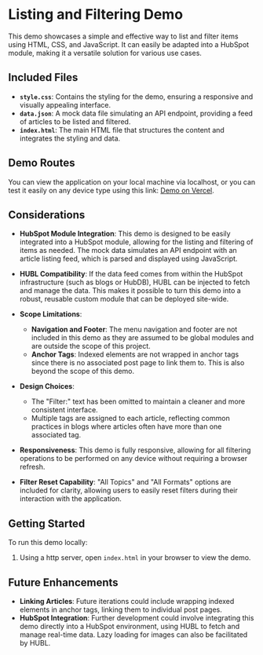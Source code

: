 # Listing and Filtering Demo

This demo showcases a simple and effective way to list and filter items using HTML, CSS, and JavaScript. It can easily be adapted into a HubSpot module, making it a versatile solution for various use cases.

## Included Files

- **`style.css`**: Contains the styling for the demo, ensuring a responsive and visually appealing interface.
- **`data.json`**: A mock data file simulating an API endpoint, providing a feed of articles to be listed and filtered.
- **`index.html`**: The main HTML file that structures the content and integrates the styling and data.

## Demo Routes

You can view the application on your local machine via localhost, or you can test it easily on any device type using this link: [Demo on Vercel](https://shape-seven.vercel.app/).

## Considerations

- **HubSpot Module Integration**: This demo is designed to be easily integrated into a HubSpot module, allowing for the listing and filtering of items as needed. The mock data simulates an API endpoint with an article listing feed, which is parsed and displayed using JavaScript.

- **HUBL Compatibility**: If the data feed comes from within the HubSpot infrastructure (such as blogs or HubDB), HUBL can be injected to fetch and manage the data. This makes it possible to turn this demo into a robust, reusable custom module that can be deployed site-wide.

- **Scope Limitations**:
  - **Navigation and Footer**: The menu navigation and footer are not included in this demo as they are assumed to be global modules and are outside the scope of this project.
  - **Anchor Tags**: Indexed elements are not wrapped in anchor tags since there is no associated post page to link them to. This is also beyond the scope of this demo.

- **Design Choices**:
  - The "Filter:" text has been omitted to maintain a cleaner and more consistent interface.
  - Multiple tags are assigned to each article, reflecting common practices in blogs where articles often have more than one associated tag.

- **Responsiveness**: This demo is fully responsive, allowing for all filtering operations to be performed on any device without requiring a browser refresh.

- **Filter Reset Capability**: "All Topics" and "All Formats" options are included for clarity, allowing users to easily reset filters during their interaction with the application.

## Getting Started

To run this demo locally:

1. Using a http server, open `index.html` in your browser to view the demo.

## Future Enhancements

- **Linking Articles**: Future iterations could include wrapping indexed elements in anchor tags, linking them to individual post pages.
- **HubSpot Integration**: Further development could involve integrating this demo directly into a HubSpot environment, using HUBL to fetch and manage real-time data. Lazy loading for images can also be facilitated by HUBL.







